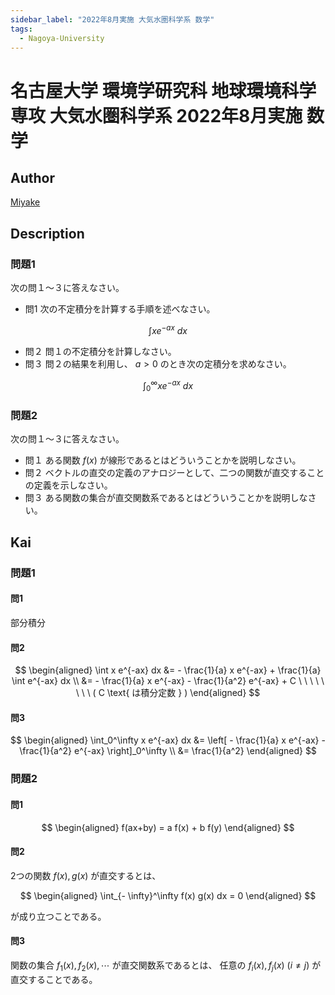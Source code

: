 ```yaml
---
sidebar_label: "2022年8月実施 大気水圏科学系 数学"
tags:
  - Nagoya-University
---
```

# 名古屋大学 環境学研究科 地球環境科学専攻 大気水圏科学系 2022年8月実施 数学

## **Author**
[Miyake](https://miyake.github.io/exams/index.html)

## **Description**
### 問題1
次の問１～３に答えなさい。 

- 問1 次の不定積分を計算する手順を述べなさい。 

$$
\int xe^{-ax}\ dx
$$

- 問２ 問１の不定積分を計算しなさい。 
- 問３ 問２の結果を利用し、 $a > 0$ のとき次の定積分を求めなさい。 

$$
\int_0^{\infty} xe^{-ax}\ dx
$$

### 問題2
次の問１～３に答えなさい。 

- 問１ ある関数 $f(x)$ が線形であるとはどういうことかを説明しなさい。 
- 問２ ベクトルの直交の定義のアナロジーとして、二つの関数が直交することの定義を示しなさい。 
- 問３ ある関数の集合が直交関数系であるとはどういうことかを説明しなさい。

## **Kai**
### 問題1
#### 問1
部分積分

#### 問2

$$
  \begin{aligned}
  \int x e^{-ax} dx
  &= - \frac{1}{a} x e^{-ax} + \frac{1}{a} \int e^{-ax} dx
  \\
  &= - \frac{1}{a} x e^{-ax} - \frac{1}{a^2} e^{-ax} + C
  \ \ \ \ \ \ \ \ ( C \text{ は積分定数 } )
  \end{aligned}
$$

#### 問3

$$
  \begin{aligned}
  \int_0^\infty x e^{-ax} dx
  &= \left[ - \frac{1}{a} x e^{-ax} - \frac{1}{a^2} e^{-ax} \right]_0^\infty
  \\
  &= \frac{1}{a^2}
  \end{aligned}
$$

### 問題2
#### 問1

$$
  \begin{aligned}
  f(ax+by) = a f(x) + b f(y)
  \end{aligned}
$$

#### 問2
2つの関数 $f(x), g(x)$ が直交するとは、

$$
\begin{aligned}
\int_{- \infty}^\infty f(x) g(x) dx = 0
\end{aligned}
$$

が成り立つことである。

#### 問3
関数の集合 $f_1(x), f_2(x), \cdots$ が直交関数系であるとは、
任意の $f_i(x), f_j(x) \ (i \ne j)$ が直交することである。